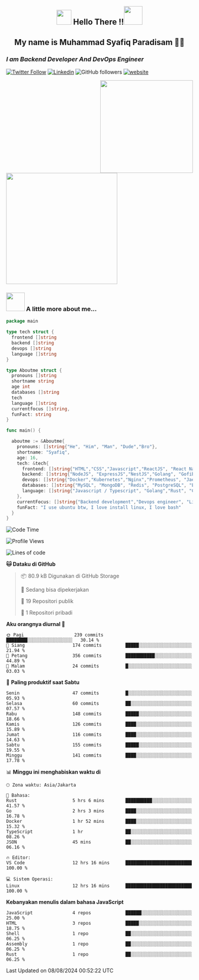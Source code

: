 <h2 align="center"><img src="https://camo.githubusercontent.com/ee9d678a838fdc800a7b1449bae75552c13bfa5afeb275eb6b315e02499c8ba0/68747470733a2f2f656d6f6a69732e736c61636b6d6f6a69732e636f6d2f656d6f6a69732f696d616765732f313533313834393433302f343234362f626c6f622d73756e676c61737365732e6769663f31353331383439343330" width="40"/>
Hello There !!<img src="https://media.giphy.com/media/12oufCB0MyZ1Go/giphy.gif" width="50"></h2>

<h2 align="center">My name is Muhammad Syafiq Paradisam 👋👋</h2>

<h3><em>I am Backend Developer And DevOps Engineer 
</em></h3>

[![Twitter Follow](https://img.shields.io/twitter/follow/misteranmol?label=Follow)](https://x.com/FikkzOutfit)
[![Linkedin](https://img.shields.io/badge/-anmol-blue?style=flat-square&logo=Linkedin&logoColor=white&link=https://www.linkedin.com/in/syafiq-paradisam/)](https://id.linkedin.com/in/syafiq-paradisam-b72749258 )
![GitHub followers](https://img.shields.io/github/followers/syafiqparadisam?label=Follower&style=social)
[![website](https://img.shields.io/badge/Website-46a2f1.svg?&style=flat-square&logo=Google-Chrome&logoColor=white&link=https://anmolsingh.me/)](https://syafiqparadisam.netlify.app)

<img align="right" src="https://external-preview.redd.it/76KI_ztaLr9QvFD3AEtHDIHksWlHp4BXjFEGYdp3ZW0.png?width=640&crop=smart&auto=webp&s=5ead39238a51263833b7684888ec8a3254455609" width="250"/>

<img src="https://dwglogo.com/wp-content/uploads/2017/08/go_speed_of_light.png" width="300"/>

### <img src="https://media.giphy.com/media/VgCDAzcKvsR6OM0uWg/giphy.gif" width="50"> A little more about me...


```go
package main

type tech struct {
  frontend []string
  backend []string
  devops []string
  language []string
}

type Aboutme struct {
  pronouns []string
  shortname string
  age int
  databases []string
  tech
  language []string
  currentfocus []string,
  funFact: string
}

func main() {

  aboutme := &Aboutme{
    pronouns: []string{"He", "Him", "Man", "Dude","Bro"},
    shortname: "Syafiq",
    age: 16,
    tech: &tech{
      frontend: []string{"HTML","CSS","Javascript","ReactJS", "React Native"},
      backend: []string{"NodeJS", "ExpressJS","NestJS","Golang", "Gofiber", "Actixweb"},
      devops: []string{"Docker","Kubernetes","Nginx","Prometheus", "Jaeger", "Grafana", "Linux"},
      databases: []string{"MySQL", "MongoDB", "Redis", "PostgreSQL", "Elastic search"},
      language: []string{"Javascript / Typescript", "Golang","Rust", "C"}
    },
    currentFocus: []string{"Backend development","Devops engineer", "Linuxer"},
    funFact: "I use ubuntu btw, I love install linux, I love bash"
  }
}

```

<!--START_SECTION:waka-->
![Code Time](http://img.shields.io/badge/Code%20Time-10%20hrs%2049%20mins-blue)

![Profile Views](http://img.shields.io/badge/Profil%20dilihat-95-blue)

![Lines of code](https://img.shields.io/badge/Sejak%20Hello%20World%20aku%20telah%20menulis-338.9%20thousand%20baris%20kode-blue)

**🐱 Dataku di GitHub** 

> 📦 80.9 kB Digunakan di GitHub Storage 
 > 
> 💼 Sedang bisa dipekerjakan
 > 
> 📜 19 Repositori publik 
 > 
> 🔑 1 Repositori pribadi 
 > 
**Aku orangnya diurnal 🐤** 

```text
🌞 Pagi                   239 commits         ████████░░░░░░░░░░░░░░░░░   30.14 % 
🌆 Siang                  174 commits         █████░░░░░░░░░░░░░░░░░░░░   21.94 % 
🌃 Petang                 356 commits         ███████████░░░░░░░░░░░░░░   44.89 % 
🌙 Malam                  24 commits          █░░░░░░░░░░░░░░░░░░░░░░░░   03.03 % 
```
📅 **Paling produktif saat Sabtu** 

```text
Senin                    47 commits          █░░░░░░░░░░░░░░░░░░░░░░░░   05.93 % 
Selasa                   60 commits          ██░░░░░░░░░░░░░░░░░░░░░░░   07.57 % 
Rabu                     148 commits         █████░░░░░░░░░░░░░░░░░░░░   18.66 % 
Kamis                    126 commits         ████░░░░░░░░░░░░░░░░░░░░░   15.89 % 
Jumat                    116 commits         ████░░░░░░░░░░░░░░░░░░░░░   14.63 % 
Sabtu                    155 commits         █████░░░░░░░░░░░░░░░░░░░░   19.55 % 
Minggu                   141 commits         ████░░░░░░░░░░░░░░░░░░░░░   17.78 % 
```


📊 **Minggu ini menghabiskan waktu di** 

```text
🕑︎ Zona waktu: Asia/Jakarta

💬 Bahasa: 
Rust                     5 hrs 6 mins        ██████████░░░░░░░░░░░░░░░   41.57 % 
Go                       2 hrs 3 mins        ████░░░░░░░░░░░░░░░░░░░░░   16.78 % 
Docker                   1 hr 52 mins        ████░░░░░░░░░░░░░░░░░░░░░   15.32 % 
TypeScript               1 hr                ██░░░░░░░░░░░░░░░░░░░░░░░   08.26 % 
JSON                     45 mins             ██░░░░░░░░░░░░░░░░░░░░░░░   06.16 % 

🔥 Editor: 
VS Code                  12 hrs 16 mins      █████████████████████████   100.00 % 

💻 Sistem Operasi: 
Linux                    12 hrs 16 mins      █████████████████████████   100.00 % 
```

**Kebanyakan menulis dalam bahasa JavaScript** 

```text
JavaScript               4 repos             ██████░░░░░░░░░░░░░░░░░░░   25.00 % 
HTML                     3 repos             █████░░░░░░░░░░░░░░░░░░░░   18.75 % 
Shell                    1 repo              ██░░░░░░░░░░░░░░░░░░░░░░░   06.25 % 
Assembly                 1 repo              ██░░░░░░░░░░░░░░░░░░░░░░░   06.25 % 
Rust                     1 repo              ██░░░░░░░░░░░░░░░░░░░░░░░   06.25 % 
```




 Last Updated on 08/08/2024 00:52:22 UTC
<!--END_SECTION:waka-->
